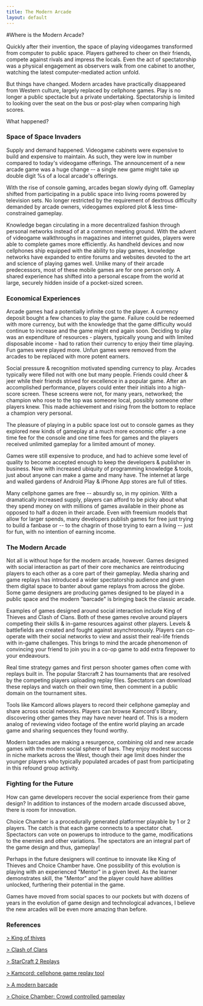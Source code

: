 ```yaml
---
title: The Modern Arcade
layout: default
---
```



#Where is the Modern Arcade?

Quickly after their invention, the space of playing videogames transformed from computer to public space. Players gathered to cheer on their friends, compete against rivals and impress the locals. Even the act of spectatorship was a physical engagement as observers walk from one cabinet to another, watching the latest computer-mediated action unfold.

But things have changed. Modern arcades have practically disappeared from Western culture, largely replaced by cellphone games. Play is no longer a public spectacle but a private undertaking. Spectatorship is limited to looking over the seat on the bus or post-play when comparing high scores. 

What happened?

### Space of Space Invaders

Supply and demand happened. Videogame cabinets were expensive to build and expensive to maintain. As such, they were low in number compared to today's videogame offerings. The announcement of a new arcade game was a huge change -- a single new game might take up double digit %s of a local arcade's offerings.

With the rise of console gaming, arcades began slowly dying off. Gameplay shifted from participating in a public space into living rooms powered by television sets. No longer restricted by the requirement of dextrous difficulty demanded by arcade owners, videogames explored plot & less time-constrained gameplay.

Knowledge began circulating in a more decentralized fashion through personal networks instead of at a common meeting ground. With the advent of videogame walkthroughs in magazines and internet guides, players were able to complete games more efficiently. As handheld devices and now cellphones ship equipped with the ability to play games, knowledge networks have expanded to entire forums and websites devoted to the art and science of playing games well. Unlike many of their arcade predecessors, most of these mobile games are for one person only. A shared experience has shifted into a personal escape from the world at large, securely hidden inside of a pocket-sized screen.

### Economical Experiences

Arcade games had a potentially infinite cost to the player. A currency deposit bought a few chances to play the game. Failure could be redeemed with more currency, but with the knowledge that the game difficulty would continue to increase and the game might end again soon. Deciding to play was an expenditure of resources - players, typically young and with limited disposable income - had to ration their currency to enjoy their time playing. Fun games were played more. Unfun games were removed from the arcades to be replaced with more potent earners.

Social pressure & recognition motivated spending currency to play. Arcades typically were filled not with one but many people. Friends could cheer & jeer while their friends strived for excellence in a popular game. After an accomplished performance, players could enter their initials into a high-score screen. These screens were not, for many years, networked; the champion who rose to the top was someone local, possibly someone other players knew. This made achievement and rising from the bottom to replace a champion very personal.

The pleasure of playing in a public space lost out to console games as they explored new kinds of gameplay at a much more economic offer - a one time fee for the console and one time fees for games and the players received unlimited gameplay for a limited amount of money.

Games were still expensive to produce, and had to achieve some level of quality to become accepted enough to keep the developers & publisher in business. Now with increased ubiquity of programming knowledge & tools, just about anyone can make a game and many have. The internet at large and walled gardens of Android Play & iPhone App stores are full of titles.

Many cellphone games are free -- absurdly so, in my opinion. With a dramatically increased supply, players can afford to be picky about what they spend money on with millions of games available in their phone as opposed to half a dozen in their arcade. Even with freemium models that allow for larger spends, many developers publish games for free just trying to build a fanbase or -- to the chagrin of those trying to earn a living -- just for fun, with no intention of earning income.

### The Modern Arcade

Not all is without hope for the modern arcade, however. Games designed with social interaction as part of their core mechanics are reintroducing players to each other as a core part of their gameplay. Media sharing and game replays has introduced a wider spectatorship audience and given them digital space to banter about game replays from across the globe. Some game designers are producing games designed to be played in a public space and the modern "barcade" is bringing back the classic arcade.

Examples of games designed around social interaction include King of Thieves and Clash of Clans. Both of these games revolve around players competing their skills & in-game resources against other players. Levels & battlefields are created and fought against asynchronously. Players can co-operate with their social networks to view and assist their real-life friends with in-game challenges. This brings to mind the arcade phenomenon of convincing your friend to join you in a co-op game to add extra firepower to your endeavours.

Real time strategy games and first person shooter games often come with replays built in. The popular Starcraft 2 has tournaments that are resolved by the competing players uploading replay files. Spectators can download these replays and watch on their own time, then comment in a public domain on the tournament sites.

Tools like Kamcord allows players to record their cellphone gameplay and share across social networks. Players can browse Kamcord's library, discovering other games they may have never heard of. This is a modern analog of reviewing video footage of the entire world playing an arcade game and sharing sequences they found worthy.

Modern barcades are making a resurgence, combining old and new arcade games with the modern social sphere of bars. They enjoy modest success in niche markets across the West, though their age limit does hinder the younger players who typically populated arcades of past from participating in this refound group activity.

### Fighting for the Future

How can game developers recover the social experience from their game design? In addition to instances of the modern arcade discussed above, there is room for innovation.

Choice Chamber is a procedurally generated platformer playable by 1 or 2 players. The catch is that each game connects to a spectator chat. Spectactors can vote on powerups to introduce to the game, modifications to the enemies and other variations. The spectators are an integral part of the game design and thus, gameplay!

Perhaps in the future designers will continue to innovate like King of Thieves and Choice Chamber have. One possibility of this evolution is playing with an experienced "Mentor" in a given level. As the learner demonstrates skill, the "Mentor" and the player could have abilities unlocked, furthering their potential in the game.

Games have moved from social spaces to our pockets but with dozens of years in the evolution of game design and technological advances, I believe the new arcades will be even more amazing than before.

### References

[> King of thives](http://www.kingofthieves.com/)

[> Clash of Clans](http://clashofclans.com/)

[> StarCraft 2 Replays](http://www.sc2win.com/)

[> Kamcord: cellphone game replay tool](https://kamcord.com)

[> A modern barcade](/babycastles/index.html)

[> Choice Chamber: Crowd controlled gameplay](http://choicechamber.com/)
